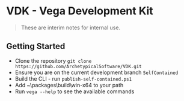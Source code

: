 # VDK - Vega Development Kit

> These are interim notes for internal use.

## Getting Started

- Clone the repository `git clone https://github.com/ArchetypicalSoftware/VDK.git`
- Ensure you are on the current development branch `SelfContained`
- Build the CLI - run `publish-self-contained.ps1`
- Add ~\packages\build\win-x64 to your path
- Run `vega --help` to see the available commands


